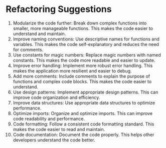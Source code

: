 # Refactoring Suggestions

1. Modularize the code further: Break down complex functions into smaller, more manageable functions. This makes the code easier to understand and maintain.
2. Improve naming conventions: Use descriptive names for functions and variables. This makes the code self-explanatory and reduces the need for comments.
3. Use constants for magic numbers: Replace magic numbers with named constants. This makes the code more readable and easier to update.
4. Improve error handling: Implement more robust error handling. This makes the application more resilient and easier to debug.
5. Add more comments: Include comments to explain the purpose of functions and complex code blocks. This makes the code easier to understand.
6. Use design patterns: Implement appropriate design patterns. This can improve code organization and efficiency.
7. Improve data structures: Use appropriate data structures to optimize performance.
8. Optimize imports: Organize and optimize imports. This can improve code readability and performance.
9. Code formatting: Follow a consistent code formatting standard. This makes the code easier to read and maintain.
10. Code documentation: Document the code properly. This helps other developers understand the code better.
